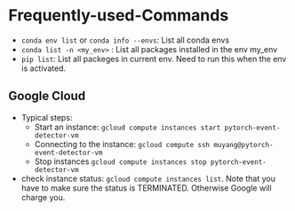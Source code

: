 # Frequently-used-Commands

- `conda env list` or `conda info --envs`: List all conda envs
- `conda list -n <my_env>` : List all packages installed in the env my_env
- `pip list`: List all packeges in current env. Need to run this when the env is activated.

## Google Cloud
- Typical steps:
  - Start an instance: `gcloud compute instances start pytorch-event-detector-vm `
  - Connecting to the instance: `gcloud compute ssh muyang@pytorch-event-detector-vm` 
  - Stop instances `gcloud compute instances stop pytorch-event-detector-vm`
- check instance status: `gcloud compute instances list`. Note that you have to make sure the status is TERMINATED. Otherwise Google will charge you.
